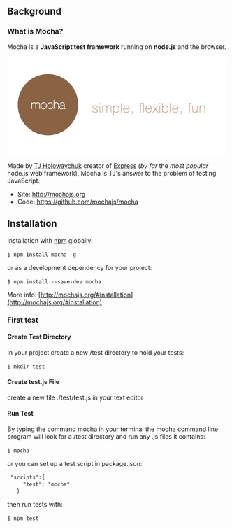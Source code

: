 ## Background
### What is Mocha?
Mocha is a **JavaScript test framework** running on **node.js** and the browser.

![Mocha Logo](./images/mocha-logo.png "Mocha Logo")

Made by [TJ Holowaychuk](https://twitter.com/tjholowaychuk) creator of
[Express](https://github.com/visionmedia/express) (*by far* the *most popular*
node.js web framework), Mocha is TJ's answer to the problem of testing JavaScript.

- Site: http://mochajs.org
- Code: https://github.com/mochajs/mocha


## Installation
Installation with [npm](https://www.npmjs.com/) globally:

`$ npm install mocha -g`

or as a development dependency for your project:

`$ npm install --save-dev mocha`

More info: [http://mochajs.org/#installation](http://mochajs.org/#installation)

### First test
#### Create Test Directory
In your project create a new /test directory to hold your tests:

`$ mkdir test`

#### Create test.js File
create a new file ./test/test.js in your text editor

#### Run Test
By typing the command mocha in your terminal the mocha command line program will look for a /test directory and run any .js files it contains:

`$ mocha`
 
 or you can set up a test script in package.json:
 
```
 "scripts":{
     "test": "mocha"
   }
```
then run tests with:

`$ npm test`
